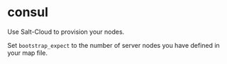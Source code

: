 consul
======

Use Salt-Cloud to provision your nodes.

Set `bootstrap_expect` to the number of server nodes you have defined in your map file.
